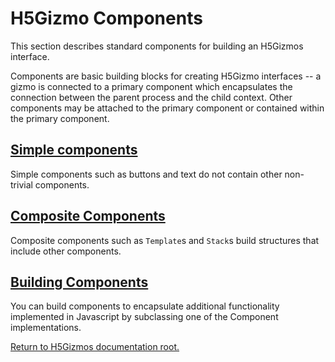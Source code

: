 
# H5Gizmo Components 

This section describes standard components for building an H5Gizmos interface.

Components are basic building blocks for creating H5Gizmo interfaces -- a gizmo is connected to a primary
component which encapsulates the connection between the parent process and the child context.  Other components
may be attached to the primary component or contained within the primary component.

<h2>
<a href="Simple.md">
Simple components
</a>
</h2>

Simple components such as buttons and text do not contain other non-trivial components.

<h2>
<a href="Composite.md">
Composite Components
</a>
</h2>

Composite components such as `Template`s and `Stack`s build structures that include other components.

<h2>
<a href="Building.md">
Building Components
</a>
</h2>

You can build components to encapsulate additional functionality implemented in Javascript
by subclassing one of the Component implementations.



<a href="../README.md">
Return to H5Gizmos documentation root.
</a>
